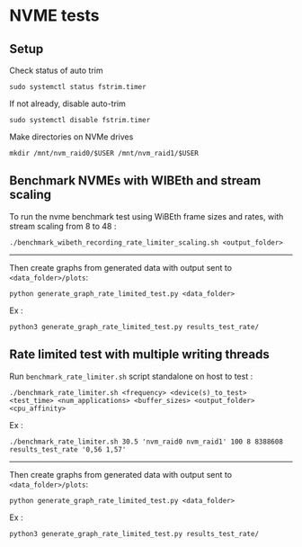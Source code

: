 # NVME tests

## Setup
Check status of auto trim
```
sudo systemctl status fstrim.timer
```
If not already, disable auto-trim
```
sudo systemctl disable fstrim.timer
```
Make directories on NVMe drives
```
mkdir /mnt/nvm_raid0/$USER /mnt/nvm_raid1/$USER
```

## Benchmark NVMEs with WIBEth and stream scaling
To run the nvme benchmark test using WiBEth frame sizes and rates, with stream scaling from 8 to 48 :
```
./benchmark_wibeth_recording_rate_limiter_scaling.sh <output_folder>
```
---
Then create graphs from generated data with output sent to `<data_folder>/plots`:
```
python generate_graph_rate_limited_test.py <data_folder>
```
Ex :
```
python3 generate_graph_rate_limited_test.py results_test_rate/
```


## Rate limited test with multiple writing threads

Run `benchmark_rate_limiter.sh` script standalone on host to test :

```
./benchmark_rate_limiter.sh <frequency> <device(s)_to_test> <test_time> <num_applications> <buffer_sizes> <output_folder> <cpu_affinity>
```
Ex :
```
./benchmark_rate_limiter.sh 30.5 'nvm_raid0 nvm_raid1' 100 8 8388608 results_test_rate '0,56 1,57'
```
---
Then create graphs from generated data with output sent to `<data_folder>/plots`:
```
python generate_graph_rate_limited_test.py <data_folder>
```
Ex :
```
python3 generate_graph_rate_limited_test.py results_test_rate/
```
